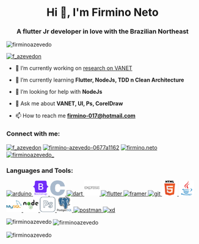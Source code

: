 <h1 align="center">Hi 👋, I'm Firmino Neto</h1>
<h3 align="center">A flutter Jr developer in love with the Brazilian Northeast</h3>

<p align="left"> <img src="https://komarev.com/ghpvc/?username=firminoazevedo&label=Profile%20views&color=0e75b6&style=flat" alt="firminoazevedo" /> </p>

<p align="left"> <a href="https://twitter.com/f_azevedon" target="blank"><img src="https://img.shields.io/twitter/follow/f_azevedon?logo=twitter&style=for-the-badge" alt="f_azevedon" /></a> </p>

- 🔭 I’m currently working on [research on VANET](https://sol.sbc.org.br/index.php/wgrs/article/view/12448)

- 🌱 I’m currently learning **Flutter, NodeJs, TDD n Clean Architecture**

- 🤝 I’m looking for help with **NodeJs**

- 💬 Ask me about **VANET, UI, Ps, CorelDraw**

- 📫 How to reach me **firmino-017@hotmail.com**

<h3 align="left">Connect with me:</h3>
<p align="left">
<a href="https://twitter.com/f_azevedon" target="blank"><img align="center" src="https://cdn.jsdelivr.net/npm/simple-icons@3.0.1/icons/twitter.svg" alt="f_azevedon" height="30" width="40" /></a>
<a href="https://linkedin.com/in/firmino-azevedo-0677a1162" target="blank"><img align="center" src="https://cdn.jsdelivr.net/npm/simple-icons@3.0.1/icons/linkedin.svg" alt="firmino-azevedo-0677a1162" height="30" width="40" /></a>
<a href="https://fb.com/firmino.neto" target="blank"><img align="center" src="https://cdn.jsdelivr.net/npm/simple-icons@3.0.1/icons/facebook.svg" alt="firmino.neto" height="30" width="40" /></a>
<a href="https://instagram.com/firminoazevedo_" target="blank"><img align="center" src="https://cdn.jsdelivr.net/npm/simple-icons@3.0.1/icons/instagram.svg" alt="firminoazevedo_" height="30" width="40" /></a>
</p>

<h3 align="left">Languages and Tools:</h3>
<p align="left"> <a href="https://www.arduino.cc/" target="_blank"> <img src="https://cdn.worldvectorlogo.com/logos/arduino-1.svg" alt="arduino" width="40" height="40"/> </a> <a href="https://getbootstrap.com" target="_blank"> <img src="https://raw.githubusercontent.com/devicons/devicon/master/icons/bootstrap/bootstrap-plain-wordmark.svg" alt="bootstrap" width="40" height="40"/> </a> <a href="https://www.cprogramming.com/" target="_blank"> <img src="https://raw.githubusercontent.com/devicons/devicon/master/icons/c/c-original.svg" alt="c" width="40" height="40"/> </a> <a href="https://dart.dev" target="_blank"> <img src="https://www.vectorlogo.zone/logos/dartlang/dartlang-icon.svg" alt="dart" width="40" height="40"/> </a> <a href="https://expressjs.com" target="_blank"> <img src="https://raw.githubusercontent.com/devicons/devicon/master/icons/express/express-original-wordmark.svg" alt="express" width="40" height="40"/> </a> <a href="https://flutter.dev" target="_blank"> <img src="https://www.vectorlogo.zone/logos/flutterio/flutterio-icon.svg" alt="flutter" width="40" height="40"/> </a> <a href="https://www.framer.com/" target="_blank"> <img src="https://www.vectorlogo.zone/logos/framer/framer-icon.svg" alt="framer" width="40" height="40"/> </a> <a href="https://git-scm.com/" target="_blank"> <img src="https://www.vectorlogo.zone/logos/git-scm/git-scm-icon.svg" alt="git" width="40" height="40"/> </a> <a href="https://www.w3.org/html/" target="_blank"> <img src="https://raw.githubusercontent.com/devicons/devicon/master/icons/html5/html5-original-wordmark.svg" alt="html5" width="40" height="40"/> </a> <a href="https://www.java.com" target="_blank"> <img src="https://raw.githubusercontent.com/devicons/devicon/master/icons/java/java-original.svg" alt="java" width="40" height="40"/> </a> <a href="https://www.mysql.com/" target="_blank"> <img src="https://raw.githubusercontent.com/devicons/devicon/master/icons/mysql/mysql-original-wordmark.svg" alt="mysql" width="40" height="40"/> </a> <a href="https://nodejs.org" target="_blank"> <img src="https://raw.githubusercontent.com/devicons/devicon/master/icons/nodejs/nodejs-original-wordmark.svg" alt="nodejs" width="40" height="40"/> </a> <a href="https://www.photoshop.com/en" target="_blank"> <img src="https://raw.githubusercontent.com/devicons/devicon/master/icons/photoshop/photoshop-line.svg" alt="photoshop" width="40" height="40"/> </a> <a href="https://www.postgresql.org" target="_blank"> <img src="https://raw.githubusercontent.com/devicons/devicon/master/icons/postgresql/postgresql-original-wordmark.svg" alt="postgresql" width="40" height="40"/> </a> <a href="https://postman.com" target="_blank"> <img src="https://www.vectorlogo.zone/logos/getpostman/getpostman-icon.svg" alt="postman" width="40" height="40"/> </a> <a href="https://www.adobe.com/products/xd.html" target="_blank"> <img src="https://cdn.worldvectorlogo.com/logos/adobe-xd.svg" alt="xd" width="40" height="40"/> </a> </p>

<p><img align="left" src="https://github-readme-stats.vercel.app/api/top-langs?username=firminoazevedo&show_icons=true&locale=en&layout=compact" alt="firminoazevedo" /></p>

<p>&nbsp;<img align="center" src="https://github-readme-stats.vercel.app/api?username=firminoazevedo&show_icons=true&locale=en" alt="firminoazevedo" /></p>

<p><img align="center" src="https://github-readme-streak-stats.herokuapp.com/?user=firminoazevedo&" alt="firminoazevedo" /></p>

<!---

- 👋 Hi, I’m @firminoazevedo
- 👀 I’m interested in ...
- 🌱 I’m currently learning ...
- 💞️ I’m looking to collaborate on ...
- 📫 How to reach me ...


firminoazevedo/firminoazevedo is a ✨ special ✨ repository because its `README.md` (this file) appears on your GitHub profile.
You can click the Preview link to take a look at your changes.
--->
